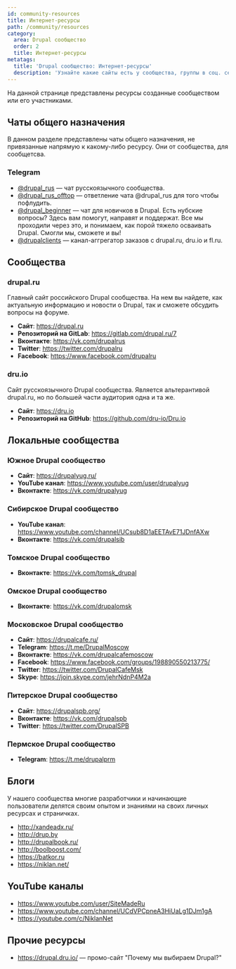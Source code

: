 ```yaml
---
id: community-resources
title: Интернет-ресурсы
path: /community/resources
category:
  area: Drupal сообщество
  order: 2
  title: Интернет-ресурсы
metatags:
  title: 'Drupal сообщество: Интернет-ресурсы'
  description: 'Узнайте какие сайты есть у сообщества, группы в соц. сетях, публичные групповые чаты и локальные адреса сообществ.'
---
```


На данной странице представлены ресурсы созданные сообществом или его участниками.

## Чаты общего назначения

В данном разделе представлены чаты общего назначения, не привязанные напрямую к какому-либо ресурсу. Они от сообщества, для сообщетсва.

### Telegram

- [@drupal_rus](https://t.me/drupal_rus) — чат русскоязычного сообщества.
- [@drupal_rus_offtop](https://t.me/drupal_rus_offtop) — ответление чата @drupal_rus для того чтобы пофлудить.
- [@drupal_beginner](https://t.me/drupal_beginner) — чат для новичков в Drupal. Есть нубские вопросы? Здесь вам помогут, направят и поддержат. Все мы проходили через это, и понимаем, как порой тяжело осваивать Drupal. Смогли мы, сможете и вы!
- [@drupalclients](https://t.me/drupalclients) — канал-аггрегатор заказов с drupal.ru, dru.io и fl.ru.

## Сообщества

### drupal.ru

Главный сайт российского Drupal сообщества. На нем вы найдете, как актуальную информацию и новости о Drupal, так и сможете обсудить вопросы на форуме.

- **Сайт**: <https://drupal.ru>
- **Репозиторий на GitLab**: <https://gitlab.com/drupal.ru/7>
- **Вконтакте**: <https://vk.com/drupalrus>
- **Twitter**: <https://twitter.com/drupalru>
- **Facebook**: <https://www.facebook.com/drupalru>

### dru.io

Сайт русскоязычного Drupal сообщества. Является альтерантивой drupal.ru, но по большей части аудитория одна и та же.

- **Сайт**: <https://dru.io>
- **Репозиторий на GitHub**: <https://github.com/dru-io/Dru.io>

## Локальные сообщества

### Южное Drupal сообщество 

- **Сайт**: <https://drupalyug.ru/>
- **YouTube канал**: <https://www.youtube.com/user/drupalyug>
- **Вконтакте**: <https://vk.com/drupalyug>

### Сибирское Drupal сообщество

- **YouTube канал**: <https://www.youtube.com/channel/UCsub8D1aEETAvE71JDnfAXw>
- **Вконтакте**: <https://vk.com/drupalsib>

### Томское Drupal сообщество

- **Вконтакте**: <https://vk.com/tomsk_drupal>

### Омское Drupal сообщество

- **Вконтакте**: <https://vk.com/drupalomsk>

### Московское Drupal сообщество

- **Сайт**: <https://drupalcafe.ru/>
- **Telegram**: <https://t.me/DrupalMoscow>
- **Вконтакте**: <https://vk.com/drupalcafemoscow>
- **Facebook**: <https://www.facebook.com/groups/198890550213775/>
- **Twitter**: <https://twitter.com/DrupalCafeMsk>
- **Skype**: <https://join.skype.com/jehrNdnP4M2a>

### Питерское Drupal сообщество

- **Сайт**: <https://drupalspb.org/>
- **Вконтакте**: <https://vk.com/drupalspb>
- **Twitter**: <https://twitter.com/DrupalSPB>

### Пермское Drupal сообщество

- **Telegram**: <https://t.me/drupalprm>

## Блоги

У нашего сообщества многие разработчики и начинающие пользователи делятся своим опытом и знаниями на своих личных ресурсах и страничках.

- <http://xandeadx.ru/>
- <http://drup.by>
- <http://drupalbook.ru/>
- <http://boolboost.com/>
- <https://batkor.ru>
- <https://niklan.net/>

## YouTube каналы

- <https://www.youtube.com/user/SiteMadeRu>
- <https://www.youtube.com/channel/UCdVPCpneA3HiUaLg1DJm1gA>
- <https://youtube.com/c/NiklanNet>

## Прочие ресурсы

- <https://drupal.dru.io/> — промо-сайт "Почему мы выбираем Drupal?"
